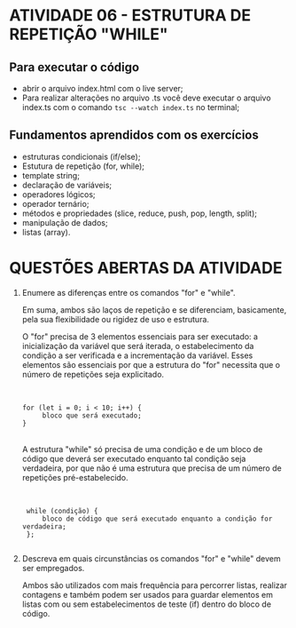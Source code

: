 
# ATIVIDADE 06 - ESTRUTURA DE REPETIÇÃO "WHILE"

## Para executar o código
- abrir o arquivo index.html com o live server;
- Para realizar alterações no arquivo .ts você deve executar o arquivo index.ts com o comando <code>tsc --watch index.ts</code> no terminal;

## Fundamentos aprendidos com os exercícios
- estruturas condicionais (if/else);
- Estutura de repetição (for, while);
- template string;
- declaração de variáveis;
- operadores lógicos;
- operador ternário;
- métodos e propriedades (slice, reduce, push, pop, length, split);
- manipulação de dados;
- listas (array).

# QUESTÕES ABERTAS DA ATIVIDADE

1. Enumere as diferenças entre os comandos "for" e "while".


   Em suma, ambos são laços de repetição e se diferenciam, basicamente, pela sua flexibilidade ou rigidez de uso e estrutura.
   
   O "for" precisa de 3 elementos essenciais para ser executado: a inicialização da variável que será iterada, o estabelecimento da condição a ser verificada e a incrementação da variável. Esses elementos são essenciais por que a estrutura do "for" necessita que o número de repetições seja explicitado.

    <br>
   <code>
   for (let i = 0; i < 10; i++) {
        bloco que será executado;
   }
   </code>

    <br>

   A estrutura "while" só precisa de uma condição e de um bloco de código que deverá ser executado enquanto tal condição seja verdadeira, por que não é uma estrutura que precisa de um número de repetições pré-estabelecido.

    <br>

   <code>
    while (condição) {
        bloco de código que será executado enquanto a condição for verdadeira;
    };
    </code>

    <br>

2. Descreva em quais circunstâncias os comandos "for" e "while" devem ser empregados.

   Ambos são utilizados com mais frequência para percorrer listas, realizar contagens e também podem ser usados para guardar elementos em listas com ou sem estabelecimentos de teste (if) dentro do bloco de código.
    

